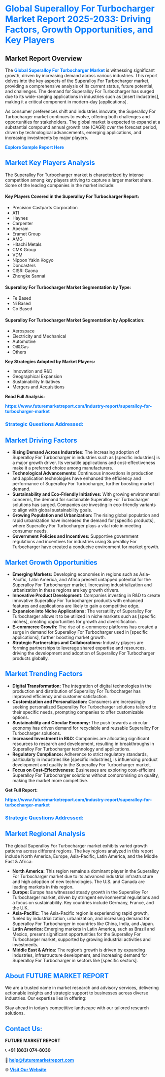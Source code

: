<h1 style="color: #007BFF;">Global Superalloy For Turbocharger Market Report 2025-2033: Driving Factors, Growth Opportunities, and Key Players</h1>

<section id="overview">
<h2>Market Report Overview</h2>
<p>The <a href="https://www.futuremarketreport.com/industry-report/superalloy-for-turbocharger-market" style="color: #007BFF; text-decoration: none;"><strong>Global Superalloy For Turbocharger Market</strong></a> is witnessing significant growth, driven by increasing demand across various industries. This report delves into the key aspects of the Superalloy For Turbocharger market, providing a comprehensive analysis of its current status, future potential, and challenges. The demand for Superalloy For Turbocharger has surged due to its wide-ranging applications in industries such as [insert industries], making it a critical component in modern-day [applications].</p>
<p>As consumer preferences shift and industries innovate, the Superalloy For Turbocharger market continues to evolve, offering both challenges and opportunities for stakeholders. The global market is expected to expand at a substantial compound annual growth rate (CAGR) over the forecast period, driven by technological advancements, emerging applications, and increasing investments by major players.</p>
</section>

<section id="overview">
<p><a href="https://www.futuremarketreport.com/request-sample/reportId=55389" style="color: #007BFF; text-decoration: none;"><strong>Explore Sample Report Here</strong></a></p>
</section>

<section id="key-players">
<h2 style="color: #007BFF;">Market Key Players Analysis</h2>
<p>The Superalloy For Turbocharger market is characterized by intense competition among key players striving to capture a larger market share. Some of the leading companies in the market include:</p>
<h4>Key Players Covered in the Superalloy For Turbocharger Report:</h4>
<ul><li>Precision Castparts Corporation</li><li>ATI</li><li>Haynes</li><li>Carpenter</li><li>Aperam</li><li>Eramet Group</li><li>AMG</li><li>Hitachi Metals</li><li>CMK Group</li><li>VDM</li><li>Nippon Yakin Kogyo</li><li>Doncasters</li><li>CISRI Gaona</li><li>Zhongke Sannai</li></ul>
<h4>Superalloy For Turbocharger Market Segmentation by Type:</h4>
<ul><li>Fe Based</li><li>Ni Based</li><li>Co Based</li></ul>

<h4>Superalloy For Turbocharger Market Segmentation by Application:</h4>
<ul><li>Aerospace</li><li>Electricity and Mechanical</li><li>Automotive</li><li>Oil&amp;Gas</li><li>Others</li></ul>
<p><strong>Key Strategies Adopted by Market Players:</strong></p>
<ul>
<li>Innovation and R&D</li>
<li>Geographical Expansion</li>
<li>Sustainability Initiatives</li>
<li>Mergers and Acquisitions</li>
</ul>
</section>

<section>
<p><strong>Read Full Analysis: </strong></p><a href="https://www.futuremarketreport.com/industry-report/superalloy-for-turbocharger-market" style="color: #007BFF; text-decoration: none;"><strong>https://www.futuremarketreport.com/industry-report/superalloy-for-turbocharger-market</strong></a>
<h3 style="color: #007BFF;">Strategic Questions Addressed:</h3>
</section>

<section id="driving-factors">
<h2 style="color: #007BFF;">Market Driving Factors</h2>
<ul>
<li><strong>Rising Demand Across Industries:</strong> The increasing adoption of Superalloy For Turbocharger in industries such as [specific industries] is a major growth driver. Its versatile applications and cost-effectiveness make it a preferred choice among manufacturers.</li>
<li><strong>Technological Advancements:</strong> Continuous innovations in production and application technologies have enhanced the efficiency and performance of Superalloy For Turbocharger, further boosting market demand.</li>
<li><strong>Sustainability and Eco-Friendly Initiatives:</strong> With growing environmental concerns, the demand for sustainable Superalloy For Turbocharger solutions has surged. Companies are investing in eco-friendly variants to align with global sustainability goals.</li>
<li><strong>Growing Population and Urbanization:</strong> The rising global population and rapid urbanization have increased the demand for [specific products], where Superalloy For Turbocharger plays a vital role in meeting consumer needs.</li>
<li><strong>Government Policies and Incentives:</strong> Supportive government regulations and incentives for industries using Superalloy For Turbocharger have created a conducive environment for market growth.</li>
</ul>
</section>

<section id="growth-opportunities">
<h2 style="color: #007BFF;">Market Growth Opportunities</h2>
<ul>
<li><strong>Emerging Markets:</strong> Developing economies in regions such as Asia-Pacific, Latin America, and Africa present untapped potential for the Superalloy For Turbocharger market. Increasing industrialization and urbanization in these regions are key growth drivers.</li>
<li><strong>Innovative Product Development:</strong> Companies investing in R&D to create innovative Superalloy For Turbocharger products with enhanced features and applications are likely to gain a competitive edge.</li>
<li><strong>Expansion into Niche Applications:</strong> The versatility of Superalloy For Turbocharger allows it to be utilized in niche markets such as [specific niches], creating opportunities for growth and diversification.</li>
<li><strong>E-commerce Growth:</strong> The rise of e-commerce platforms has created a surge in demand for Superalloy For Turbocharger used in [specific applications], further boosting market growth.</li>
<li><strong>Strategic Partnerships and Collaborations:</strong> Industry players are forming partnerships to leverage shared expertise and resources, driving the development and adoption of Superalloy For Turbocharger products globally.</li>
</ul>
</section>

<section id="trending-factors">
<h2 style="color: #007BFF;">Market Trending Factors</h2>
<ul>
<li><strong>Digital Transformation:</strong> The integration of digital technologies in the production and distribution of Superalloy For Turbocharger has improved efficiency and customer satisfaction.</li>
<li><strong>Customization and Personalization:</strong> Consumers are increasingly seeking personalized Superalloy For Turbocharger solutions tailored to their specific needs, prompting companies to offer customizable options.</li>
<li><strong>Sustainability and Circular Economy:</strong> The push towards a circular economy has driven demand for recyclable and reusable Superalloy For Turbocharger solutions.</li>
<li><strong>Increased Investment in R&D:</strong> Companies are allocating significant resources to research and development, resulting in breakthroughs in Superalloy For Turbocharger technology and applications.</li>
<li><strong>Regulatory Compliance:</strong> Adherence to strict regulatory standards, particularly in industries like [specific industries], is influencing product development and quality in the Superalloy For Turbocharger market.</li>
<li><strong>Focus on Cost-Effectiveness:</strong> Businesses are exploring cost-efficient Superalloy For Turbocharger solutions without compromising on quality, making the market more competitive.</li>
</ul>
</section>

<section>
<p><strong>Get Full Report: </strong></p><a href="https://www.futuremarketreport.com/industry-report/superalloy-for-turbocharger-market" style="color: #007BFF; text-decoration: none;"><strong>https://www.futuremarketreport.com/industry-report/superalloy-for-turbocharger-market</strong></a>
<h3 style="color: #007BFF;">Strategic Questions Addressed:</h3>
</section>


<section id="regional-analysis">
<h2 style="color: #007BFF;">Market Regional Analysis</h2>
<p>The global Superalloy For Turbocharger market exhibits varied growth patterns across different regions. The key regions analyzed in this report include North America, Europe, Asia-Pacific, Latin America, and the Middle East & Africa:</p>
<ul>
<li><strong>North America:</strong> This region remains a dominant player in the Superalloy For Turbocharger market due to its advanced industrial infrastructure and high adoption of new technologies. The U.S. and Canada are leading markets in this region.</li>
<li><strong>Europe:</strong> Europe has witnessed steady growth in the Superalloy For Turbocharger market, driven by stringent environmental regulations and a focus on sustainability. Key countries include Germany, France, and the U.K.</li>
<li><strong>Asia-Pacific:</strong> The Asia-Pacific region is experiencing rapid growth, fueled by industrialization, urbanization, and increasing demand for Superalloy For Turbocharger in countries like China, India, and Japan.</li>
<li><strong>Latin America:</strong> Emerging markets in Latin America, such as Brazil and Mexico, present significant opportunities for the Superalloy For Turbocharger market, supported by growing industrial activities and investments.</li>
<li><strong>Middle East & Africa:</strong> The region’s growth is driven by expanding industries, infrastructure development, and increasing demand for Superalloy For Turbocharger in sectors like [specific sectors].</li>
</ul>
</section>

<footer>
<h2 style="color: #007BFF;">About FUTURE MARKET REPORT</h2>
<p>We are a trusted name in market research and advisory services, delivering actionable insights and strategic support to businesses across diverse industries. Our expertise lies in offering:</p>

<p>Stay ahead in today’s competitive landscape with our tailored research solutions.</p>

<h2 style="color: #007BFF;">Contact Us:</h2>
<p><strong>FUTURE MARKET REPORT</strong></p>
<p>📞 <strong>+91 (883) 074-8030</strong></p>
<p>📧 <strong><a href="mailto:help@futuremarketreport.com" style="color: #007BFF;">help@futuremarketreport.com</a></strong></p>
<p>🌐 <strong><a href="https://www.futuremarketreport.com/" style="color: #007BFF;">Visit Our Website</a></strong></p>
</footer>